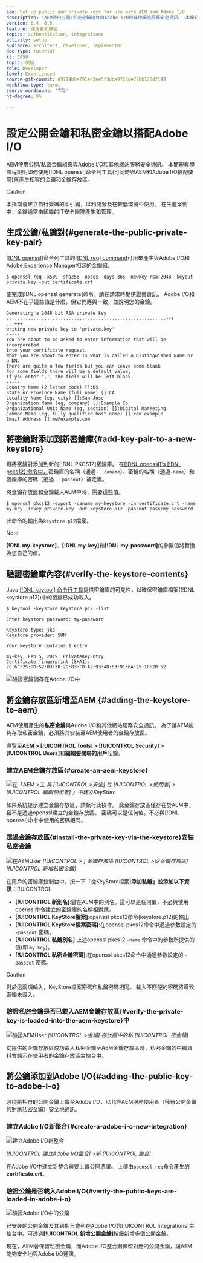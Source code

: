 ```yaml
---
seo: Set up public and private keys for use with AEM and Adobe I/O
description: 'AEM使用公開/私密金鑰組來與Adobe I/O和其他網站服務安全通訊。 本簡短教學課程說明如何使用openssl命令列工具(可同時與AEM和Adobe I/O搭配使用)產生相容的金鑰和金鑰存放區。 '
version: 6.4, 6.5
feature: 使用者和群組
topics: authentication, integrations
activity: setup
audience: architect, developer, implementer
doc-type: tutorial
kt: 2450
topic: 開發
role: Developer
level: Experienced
source-git-commit: d9714b9a291ec3ee5f3dba9723de72bb120d2149
workflow-type: tm+mt
source-wordcount: '772'
ht-degree: 0%

---
```



# 設定公開金鑰和私密金鑰以搭配Adobe I/O

AEM使用公開/私密金鑰組來與Adobe I/O和其他網站服務安全通訊。 本簡短教學課程說明如何使用[!DNL openssl]命令列工具(可同時與AEM和Adobe I/O搭配使用)來產生相容的金鑰和金鑰存放區。

>[!CAUTION]
>
>本指南會建立自行簽署的索引鍵，以利開發及在較低環境中使用。 在生產案例中，金鑰通常由組織的IT安全團隊產生和管理。

## 生成公鑰/私鑰對{#generate-the-public-private-key-pair}

[[!DNL openssl]](https://www.openssl.org/docs/man1.0.2/man1/openssl.html)命令列工具的[[!DNL req] command](https://www.openssl.org/docs/man1.0.2/man1/req.html)可用來產生與Adobe I/O和Adobe Experience Manager相容的金鑰組。

```shell
$ openssl req -x509 -sha256 -nodes -days 365 -newkey rsa:2048 -keyout private.key -out certificate.crt
```

要完成[!DNL openssl generate]命令，請在請求時提供證書資訊。 Adobe I/O和AEM不在乎這些值是什麼，但它們應與一致，並說明您的金鑰。

```
Generating a 2048 bit RSA private key
...........................................................+++
...+++
writing new private key to 'private.key'
-----
You are about to be asked to enter information that will be incorporated
into your certificate request.
What you are about to enter is what is called a Distinguished Name or a DN.
There are quite a few fields but you can leave some blank
For some fields there will be a default value,
If you enter '.', the field will be left blank.
-----
Country Name (2 letter code) []:US
State or Province Name (full name) []:CA
Locality Name (eg, city) []:San Jose
Organization Name (eg, company) []:Example Co
Organizational Unit Name (eg, section) []:Digital Marketing
Common Name (eg, fully qualified host name) []:com.example
Email Address []:me@example.com
```

## 將密鑰對添加到新密鑰庫{#add-key-pair-to-a-new-keystore}

可將密鑰對添加到新的[!DNL PKCS12]密鑰庫。 在[[!DNL openssl]'s [!DNL pcks12] 命令中，](https://www.openssl.org/docs/man1.0.2/man1/pkcs12.html)密鑰庫的名稱（通過`-  caname`）、密鑰的名稱（通過`-name`）和密鑰庫的密碼（通過`-  passout`）被定義。

將金鑰存放區和金鑰載入AEM中時，需要這些值。

```shell
$ openssl pkcs12 -export -caname my-keystore -in certificate.crt -name my-key -inkey private.key -out keystore.p12 -passout pass:my-password
```

此命令的輸出為`keystore.p12`檔案。

>[!NOTE]
>
>**[!DNL my-keystore]**、**[!DNL my-key]**&#x200B;和&#x200B;**[!DNL my-password]**&#x200B;的參數值將替換為您自己的值。

## 驗證密鑰庫內容{#verify-the-keystore-contents}

Java [[!DNL keytool] 命令行工具](https://docs.oracle.com/middleware/1213/wls/SECMG/keytool-summary-appx.htm#SECMG818)提供密鑰庫的可見性，以確保密鑰庫檔案([!DNL keystore.p12])中的密鑰已成功載入。

```shell
$ keytool -keystore keystore.p12 -list

Enter keystore password: my-password

Keystore type: jks
Keystore provider: SUN

Your keystore contains 1 entry

my-key, Feb 5, 2019, PrivateKeyEntry,
Certificate fingerprint (SHA1): 7C:6C:25:BD:52:D3:3B:29:83:FD:A2:93:A8:53:91:6A:25:1F:2D:52
```

![驗證密鑰儲存在Adobe I/O中](assets/set-up-public-private-keys-for-use-with-aem-and-adobe-io/adobe-io--public-keys.png)

## 將金鑰存放區新增至AEM {#adding-the-keystore-to-aem}

AEM使用產生的&#x200B;**私密金鑰**&#x200B;與Adobe I/O和其他網站服務安全通訊。 為了讓AEM能夠存取私密金鑰，必須將其安裝至AEM使用者的金鑰存放區。

導覽至&#x200B;**AEM > [!UICONTROL Tools] > [!UICONTROL Security] > [!UICONTROL Users]**&#x200B;和&#x200B;**編輯要關聯的用戶**&#x200B;私鑰。

### 建立AEM金鑰存放區{#create-an-aem-keystore}

![在「AEM >工](assets/set-up-public-private-keys-for-use-with-aem-and-adobe-io/aem--create-keystore.png)
*具 [!UICONTROL  >安全] 性 [!UICONTROL >使用者]  >  [!UICONTROL 編輯使用者] 」中建立KeyStore*

如果系統提示建立金鑰存放區，請執行此操作。 此金鑰存放區僅存在於AEM中，且不是透過openssl建立的金鑰存放區。 密碼可以是任何值，不必與[!DNL openssl]命令中使用的密碼相同。

### 透過金鑰存放區{#install-the-private-key-via-the-keystore}安裝私密金鑰

![在AEMUser](assets/set-up-public-private-keys-for-use-with-aem-and-adobe-io/aem--add-private-key.png)
*[!UICONTROL > ] 金鑰存放區 [!UICONTROL  >從金鑰存放區]  [!UICONTROL 新增私密金鑰]*

在用戶的密鑰庫控制台中，按一下「從KeyStore檔案&#x200B;]**添加私鑰」並添加以下資訊：**[!UICONTROL 

* **[!UICONTROL 新別名]**:鍵在AEM中的別名。這可以是任何值，不必與使用openssl命令建立的密鑰庫的名稱相對應。
* **[!UICONTROL KeyStore檔案]**:openssl pkcs12命令(keystore.p12)的輸出
* **[!UICONTROL KeyStore檔案密碼]**:在openssl pkcs12命令中通過參數設定的 `-passout` 密碼。
* **[!UICONTROL 私鑰別名]**:上述openssl pkcs12 `-name` 命令中的參數所提供的值(即 `my-key`)。
* **[!UICONTROL 私密金鑰密碼]**:在openssl pkcs12命令中通過參數設定的 `-passout` 密碼。

>[!CAUTION]
>
>對於這兩項輸入，KeyStore檔案密碼和私鑰密碼相同。 輸入不匹配的密碼將導致密鑰未導入。

### 驗證私密金鑰是否已載入AEM金鑰存放區{#verify-the-private-key-is-loaded-into-the-aem-keystore}中

![驗證AEMUser](assets/set-up-public-private-keys-for-use-with-aem-and-adobe-io/aem--keystore.png)
*[!UICONTROL >金鑰] 存放區中的私 [!UICONTROL 密金鑰]*

從提供的金鑰存放區成功載入私密金鑰至AEM金鑰存放區時，私密金鑰的中繼資料會顯示在使用者的金鑰存放區主控台中。

## 將公鑰添加到Adobe I/O{#adding-the-public-key-to-adobe-i-o}

必須將相符的公開金鑰上傳至Adobe I/O，以允許AEM服務使用者（擁有公開金鑰的對應私密金鑰）安全地通訊。

### 建立Adobe I/O新整合{#create-a-adobe-i-o-new-integration}

![建立Adobe I/O新整合](assets/set-up-public-private-keys-for-use-with-aem-and-adobe-io/adobe-io--create-new-integration.png)

*[[!UICONTROL 建立Adobe I/O整合]](https://console.adobe.io/) >新 [!UICONTROL 整合]*

在Adobe I/O中建立新整合需要上傳公開憑證。 上傳由`openssl req`命令產生的&#x200B;**certificate.crt**。

### 驗證公鑰是否載入Adobe I/O{#verify-the-public-keys-are-loaded-in-adobe-i-o}

![驗證Adobe I/O中的公鑰](assets/set-up-public-private-keys-for-use-with-aem-and-adobe-io/adobe-io--public-keys.png)

已安裝的公開金鑰及其到期日會列在Adobe I/O的[!UICONTROL Integrations]主控台中。可透過&#x200B;**[!UICONTROL 新增公開金鑰]**&#x200B;按鈕新增多個公開金鑰。

現在，AEM會保留私密金鑰，而Adobe I/O整合則保留對應的公開金鑰，讓AEM能夠安全地與Adobe I/O通訊。
